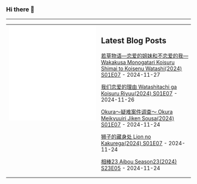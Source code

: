 ### Hi there 👋

<!--
**etng/etng** is a ✨ _special_ ✨ repository because its `README.md` (this file) appears on your GitHub profile.

Here are some ideas to get you started:

- 🔭 I’m currently working on ...
- 🌱 I’m currently learning ...
- 👯 I’m looking to collaborate on ...
- 🤔 I’m looking for help with ...
- 💬 Ask me about ...
- 📫 How to reach me: ...
- 😄 Pronouns: ...
- ⚡ Fun fact: ...
-->


---

<table>
<tr>
<td valign="top" width="50%">
<img src="metrics.svg" alt="Metric" />
</td>
<td valign="top" width="50%">

## Latest Blog Posts
<!-- blog start -->
[若草物语—恋爱的姐妹和不恋爱的我— Wakakusa Monogatari Koisuru Shimai to Koisenu Watashi(2024) S01E07](http://www.fanxinzhui.com/rr/2585#S01E07) - 2024-11-27

[我们恋爱的理由 Watashitachi ga Koisuru Riyuu(2024) S01E07](http://www.fanxinzhui.com/rr/2592#S01E07) - 2024-11-26

[Okura～疑难案件调查～ Okura Meikyuuiri Jiken Sousa(2024) S01E07](http://www.fanxinzhui.com/rr/2591#S01E07) - 2024-11-24

[狮子的藏身处 Lion no Kakurega(2024) S01E07](http://www.fanxinzhui.com/rr/2590#S01E07) - 2024-11-24

[相棒23 Aibou Season23(2024) S23E05](http://www.fanxinzhui.com/rr/2593#S23E05) - 2024-11-24
<!-- blog end -->

</td></tr></table>

